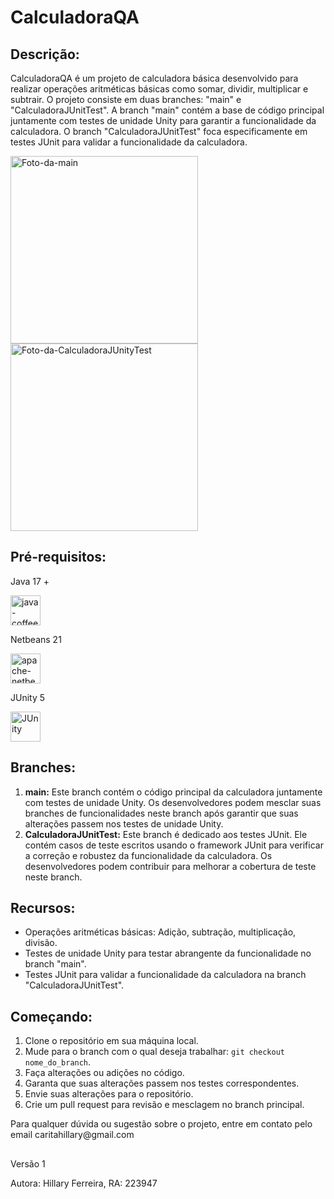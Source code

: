  <h1>CalculadoraQA</h1>

  <h2>Descrição:</h2>
  <p>CalculadoraQA é um projeto de calculadora básica desenvolvido para realizar operações aritméticas básicas como somar, dividir, multiplicar e subtrair. O projeto consiste em duas branches: "main" e "CalculadoraJUnitTest". A branch "main" contém a base de código principal juntamente com testes de unidade Unity para garantir a funcionalidade da calculadora. O branch "CalculadoraJUnitTest" foca especificamente em testes JUnit para validar a funcionalidade da calculadora.</p>

<img width="300" height="300" src="https://github.com/HillaryFerreira/CalculadoraQA/assets/129438048/eaf3e653-2587-44f5-957a-cc1610852302" alt="Foto-da-main"/>
<img width="300" height="300" src="https://github.com/HillaryFerreira/CalculadoraQA/assets/129438048/b17d479b-f57c-4392-af28-6fe0015f402e" alt="Foto-da-CalculadoraJUnityTest"/>

<h2>Pré-requisitos:</h2>
<p>Java 17 +</p>
<img width="48" height="48" src="https://img.icons8.com/fluency/48/java-coffee-cup-logo.png" alt="java-coffee-cup-logo"/>
<p>Netbeans 21</p>
<img width="48" height="48" src="https://img.icons8.com/color/48/apache-netbeans.png" alt="apache-netbeans"/>
<p>JUnity 5</p>
<img width="48" height="48" src="https://github.com/HillaryFerreira/CalculadoraQA/assets/129438048/753955e0-794b-4ab8-a219-57c9bc6c186e" alt="JUnity"/>

  <h2>Branches:</h2>
  <ol>
    <li><strong>main:</strong> Este branch contém o código principal da calculadora juntamente com testes de unidade Unity. Os desenvolvedores podem mesclar suas branches de funcionalidades neste branch após garantir que suas alterações passem nos testes de unidade Unity.</li>
    <li><strong>CalculadoraJUnitTest:</strong> Este branch é dedicado aos testes JUnit. Ele contém casos de teste escritos usando o framework JUnit para verificar a correção e robustez da funcionalidade da calculadora. Os desenvolvedores podem contribuir para melhorar a cobertura de teste neste branch.</li>
  </ol>

  <h2>Recursos:</h2>
  <ul>
    <li>Operações aritméticas básicas: Adição, subtração, multiplicação, divisão.</li>
    <li>Testes de unidade Unity para testar abrangente da funcionalidade no branch "main".</li>
    <li>Testes JUnit para validar a funcionalidade da calculadora na branch "CalculadoraJUnitTest".</li>
  </ul>

  <h2>Começando:</h2>
  <ol>
    <li>Clone o repositório em sua máquina local.</li>
    <li>Mude para o branch com o qual deseja trabalhar: <code>git checkout nome_do_branch</code>.</li>
    <li>Faça alterações ou adições no código.</li>
    <li>Garanta que suas alterações passem nos testes correspondentes.</li>
    <li>Envie suas alterações para o repositório.</li>
    <li>Crie um pull request para revisão e mesclagem no branch principal.</li>
  </ol>
<p>Para qualquer dúvida ou sugestão sobre o projeto, entre em contato pelo email caritahillary@gmail.com </p>

<h2></h2>
<p>Versão 1</p>
<p>Autora: Hillary Ferreira, RA: 223947</p>
